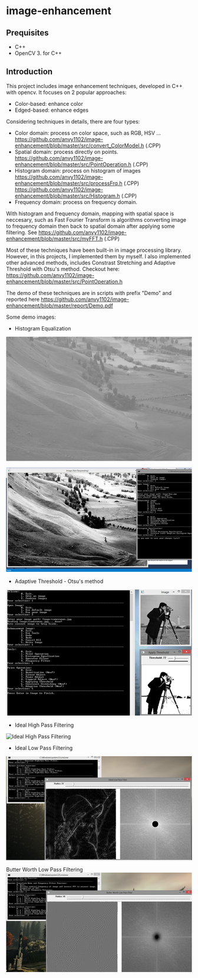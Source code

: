 # image-enhancement

## Prequisites
+ C++
+ OpenCV 3. for C++

## Introduction

This project includes image enhancement techniques, developed in C++ with opencv. It focuses on 2 popular approaches:
- Color-based: enhance color
- Edged-based: enhance edges

Considering techniques in details, there are four types:
- Color domain: process on color space, such as RGB, HSV ...
https://github.com/anvy1102/image-enhancement/blob/master/src/convert_ColorModel.h (.CPP)
- Spatial domain: process directly on points. 
https://github.com/anvy1102/image-enhancement/blob/master/src/PointOperation.h (.CPP)
- Histogram domain: process on histogram of images
https://github.com/anvy1102/image-enhancement/blob/master/src/processFrq.h (.CPP)
https://github.com/anvy1102/image-enhancement/blob/master/src/Histogram.h (.CPP)
- Frequency domain: process on frequency domain.

With histogram and frequency domain, mapping with spatial space is neccesary, such as Fast Fourier Transform is algorithms converting image to frequency domain then back to spatial domain after applying some filtering. See https://github.com/anvy1102/image-enhancement/blob/master/src/myFFT.h (.CPP)

Most of these techniques have been built-in in image processing library. However, in this projects, I implemented them by myself. I also implemented other advanced methods, includes Constrast Stretching and Adaptive Threshold with Otsu's method. Checkout here: https://github.com/anvy1102/image-enhancement/blob/master/src/PointOperation.h

The demo of these techniques are in scripts with prefix "Demo" and reported here https://github.com/anvy1102/image-enhancement/blob/master/report/Demo.pdf

Some demo images:

+ Histogram Equalization

![Histogram Equalization - Raw image](images/before_hist_equa.png)

![Histogram Equalization - Result](images/after_hist_equa.png)

+ Adaptive Threshold - Otsu's method

![Histogram Equalization - Raw image](images/Otsu.png)

+ Ideal High Pass Filtering

![Ideal High Pass Filtering](images/High_Low_Pass_Filter.png)

+ Ideal Low Pass Filtering

![Ideal Low Pass Filtering](images/Ideal_Low_Pass_Filter.png)

Butter Worth Low Pass Filtering
![Butter Worth Low Pass Filtering- Raw image](images/Butter_Worth_Low_Pass_Filter.png)



